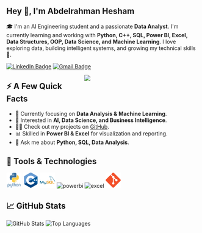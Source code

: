 <h2>Hey 👋, I'm Abdelrahman Hesham</h2>
<p>🎓 I'm an AI Engineering student and a passionate <strong>Data Analyst</strong>.  
I'm currently learning and working with <strong>Python, C++, SQL, Power BI, Excel, Data Structures, OOP, Data Science, and Machine Learning</strong>.  
I love exploring data, building intelligent systems, and growing my technical skills 🚀.</p>

<p>
<a href="https://www.linkedin.com/in/abood-hesham"><img src="https://img.shields.io/badge/-LinkedIn-0077B5?style=flat-square&amp;logo=LinkedIn&amp;logoColor=white" alt="LinkedIn Badge"></a>
<a href="mailto:abdo3hesham@gmail.com"><img src="https://img.shields.io/badge/-Gmail-D14836?style=flat-square&amp;logo=Gmail&amp;logoColor=white" alt="Gmail Badge"></a>
</p>

<img align="right" src="https://media1.giphy.com/media/13HgwGsXF0aiGY/giphy.gif" width="300"/>

<h2>⚡️ A Few Quick Facts</h2>
<ul>
<li>🔭 Currently focusing on <strong>Data Analysis & Machine Learning</strong>.</li>
<li>🧐 Interested in <strong>AI, Data Science, and Business Intelligence</strong>.</li>
<li>👨‍💻 Check out my projects on <a href="https://github.com/Aboood775">GitHub</a>.</li>
<li>📊 Skilled in <strong>Power BI & Excel</strong> for visualization and reporting.</li>
<li>💬 Ask me about <strong>Python, SQL, Data Analysis</strong>.</li>
</ul>

<h2>🚀 Tools & Technologies</h2>
<p align="left">
<img src="https://raw.githubusercontent.com/devicons/devicon/master/icons/python/python-original-wordmark.svg" alt="python" width="40" height="40"/>
<img src="https://raw.githubusercontent.com/devicons/devicon/master/icons/cplusplus/cplusplus-original.svg" alt="c++" width="40" height="40"/>
<img src="https://raw.githubusercontent.com/devicons/devicon/master/icons/mysql/mysql-original-wordmark.svg" alt="sql" width="40" height="40"/>
<img src="https://img.icons8.com/color/48/000000/power-bi.png" alt="powerbi" width="40" height="40"/>
<img src="https://img.icons8.com/color/48/000000/microsoft-excel-2019--v1.png" alt="excel" width="40" height="40"/>
<img src="https://raw.githubusercontent.com/devicons/devicon/master/icons/git/git-original.svg" alt="git" width="40" height="40"/>
</p>

<h2>📈 GitHub Stats</h2>
<p>
<img src="https://github-readme-stats.vercel.app/api?username=Aboood775&show_icons=true&count_private=true&hide=prs&theme=tokyonight" alt="GitHub Stats" />
<img src="https://github-readme-stats.vercel.app/api/top-langs/?username=Aboood775&layout=compact&theme=tokyonight" alt="Top Languages" />
</p>
